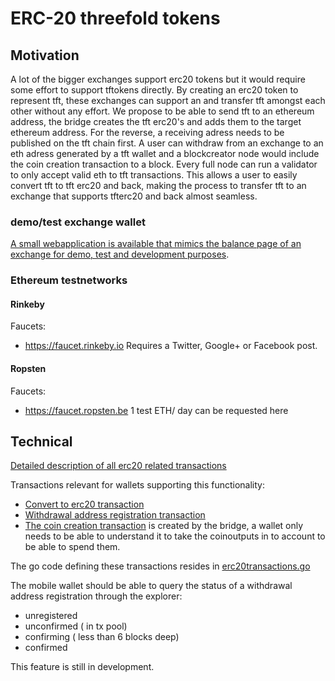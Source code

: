  # ERC-20 threefold tokens

## Motivation
A lot of the bigger exchanges support erc20 tokens but it would require some  effort to support tftokens directly. By creating an erc20 token to represent tft, these exchanges can support an and transfer tft  amongst each other without any effort. 
We propose to be able to send tft to an ethereum address, the bridge creates the tft erc20's and adds them to the target ethereum address. 
For the reverse, a receiving adress needs to be published on the tft chain first. A user can withdraw from an exchange to an eth adress generated by a tft wallet and a blockcreator node would include the coin creation transaction to a block. Every full node can run a validator to only accept valid eth to tft transactions.
This  allows a  user to easily convert tft to tft erc20 and back, making the process to transfer tft to an exchange that supports tfterc20  and back almost seamless.

### demo/test exchange wallet
[A small webapplication is available that mimics the balance page of an exchange for demo, test and development purposes](examples/erc20_monitor).

### Ethereum testnetworks

#### Rinkeby
Faucets:
- https://faucet.rinkeby.io
  Requires a Twitter, Google+ or Facebook post.
#### Ropsten
Faucets:
- https://faucet.ropsten.be 
  1 test ETH/ day can be requested here

## Technical
[Detailed  description of all erc20 related transactions](transactions.md#erc20-transactions)

Transactions relevant for wallets supporting this functionality:
- [Convert to erc20 transaction](transactions.md#erc20-convert-transaction)
- [Withdrawal address registration transaction](transactions.md#erc20-address-registration-transaction)
- [The coin creation transaction](https://github.com/threefoldfoundation/tfchain/blob/bridge_tft_erc20/doc/transactions.md#erc20-coin-creation-transaction) is created by the bridge, a wallet only needs to be able to understand it to take the coinoutputs in to account to be able to spend them.

The go code defining these transactions resides in [erc20transactions.go](../pkg/types/erc20transactions.go)

The mobile wallet should be able to query the status of a withdrawal address registration through the explorer:
- unregistered
- unconfirmed ( in tx pool)
- confirming ( less than 6 blocks deep)
- confirmed

This feature is still in development.